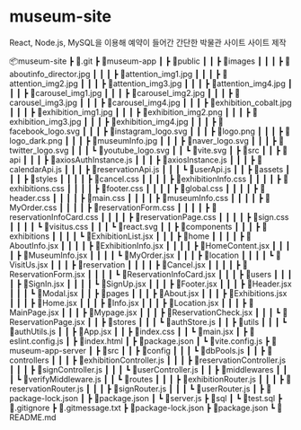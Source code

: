 # museum-site

React, Node.js, MySQL을 이용해 예약이 들어간 간단한 박물관 사이트 사이트 제작

📦museum-site
┣ 📂.git
┣ 📂museum-app
┃ ┣ 📂public
┃ ┃ ┣ 📂images
┃ ┃ ┃ ┣ 📜aboutinfo_director.jpg
┃ ┃ ┃ ┣ 📜attention_img1.jpg
┃ ┃ ┃ ┣ 📜attention_img2.jpg
┃ ┃ ┃ ┣ 📜attention_img3.jpg
┃ ┃ ┃ ┣ 📜attention_img4.jpg
┃ ┃ ┃ ┣ 📜carousel_img1.jpg
┃ ┃ ┃ ┣ 📜carousel_img2.jpg
┃ ┃ ┃ ┣ 📜carousel_img3.jpg
┃ ┃ ┃ ┣ 📜carousel_img4.jpg
┃ ┃ ┃ ┣ 📜exhibition_cobalt.jpg
┃ ┃ ┃ ┣ 📜exhibition_img1.jpg
┃ ┃ ┃ ┣ 📜exhibition_img2.png
┃ ┃ ┃ ┣ 📜exhibition_img3.jpg
┃ ┃ ┃ ┣ 📜exhibition_img4.jpg
┃ ┃ ┃ ┣ 📜facebook_logo.svg
┃ ┃ ┃ ┣ 📜instagram_logo.svg
┃ ┃ ┃ ┣ 📜logo.png
┃ ┃ ┃ ┣ 📜logo_dark.png
┃ ┃ ┃ ┣ 📜museumInfo.jpg
┃ ┃ ┃ ┣ 📜naver_logo.svg
┃ ┃ ┃ ┣ 📜twitter_logo.svg
┃ ┃ ┃ ┗ 📜youtube_logo.svg
┃ ┃ ┗ 📜vite.svg
┃ ┣ 📂src
┃ ┃ ┣ 📂api
┃ ┃ ┃ ┣ 📜axiosAuthInstance.js
┃ ┃ ┃ ┣ 📜axiosInstance.js
┃ ┃ ┃ ┣ 📜calendarApi.js
┃ ┃ ┃ ┣ 📜reservationApi.js
┃ ┃ ┃ ┗ 📜userApi.js
┃ ┃ ┣ 📂assets
┃ ┃ ┃ ┣ 📂styles
┃ ┃ ┃ ┃ ┣ 📜cancel.css
┃ ┃ ┃ ┃ ┣ 📜exhibitionInfo.css
┃ ┃ ┃ ┃ ┣ 📜exhibitions.css
┃ ┃ ┃ ┃ ┣ 📜footer.css
┃ ┃ ┃ ┃ ┣ 📜global.css
┃ ┃ ┃ ┃ ┣ 📜header.css
┃ ┃ ┃ ┃ ┣ 📜main.css
┃ ┃ ┃ ┃ ┣ 📜museumInfo.css
┃ ┃ ┃ ┃ ┣ 📜MyOrder.css
┃ ┃ ┃ ┃ ┣ 📜reservationForm.css
┃ ┃ ┃ ┃ ┣ 📜reservationInfoCard.css
┃ ┃ ┃ ┃ ┣ 📜reservationPage.css
┃ ┃ ┃ ┃ ┣ 📜sign.css
┃ ┃ ┃ ┃ ┗ 📜visitus.css
┃ ┃ ┃ ┗ 📜react.svg
┃ ┃ ┣ 📂components
┃ ┃ ┃ ┣ 📂exhibitions
┃ ┃ ┃ ┃ ┗ 📜ExhibitionList.jsx
┃ ┃ ┃ ┣ 📂home
┃ ┃ ┃ ┃ ┣ 📜AboutInfo.jsx
┃ ┃ ┃ ┃ ┣ 📜ExhibitionInfo.jsx
┃ ┃ ┃ ┃ ┣ 📜HomeContent.jsx
┃ ┃ ┃ ┃ ┣ 📜MuseumInfo.jsx
┃ ┃ ┃ ┃ ┗ 📜MyOrder.jsx
┃ ┃ ┃ ┣ 📂location
┃ ┃ ┃ ┃ ┗ 📜VisitUs.jsx
┃ ┃ ┃ ┣ 📂reservation
┃ ┃ ┃ ┃ ┣ 📜Cancel.jsx
┃ ┃ ┃ ┃ ┣ 📜ReservationForm.jsx
┃ ┃ ┃ ┃ ┗ 📜ReservationInfoCard.jsx
┃ ┃ ┃ ┣ 📂users
┃ ┃ ┃ ┃ ┣ 📜SignIn.jsx
┃ ┃ ┃ ┃ ┗ 📜SignUp.jsx
┃ ┃ ┃ ┣ 📜Footer.jsx
┃ ┃ ┃ ┣ 📜Header.jsx
┃ ┃ ┃ ┗ 📜Modal.jsx
┃ ┃ ┣ 📂pages
┃ ┃ ┃ ┣ 📜About.jsx
┃ ┃ ┃ ┣ 📜Exhibitions.jsx
┃ ┃ ┃ ┣ 📜Home.jsx
┃ ┃ ┃ ┣ 📜Info.jsx
┃ ┃ ┃ ┣ 📜Location.jsx
┃ ┃ ┃ ┣ 📜MainPage.jsx
┃ ┃ ┃ ┣ 📜Mypage.jsx
┃ ┃ ┃ ┣ 📜ReservationCheck.jsx
┃ ┃ ┃ ┗ 📜ReservationPage.jsx
┃ ┃ ┣ 📂stores
┃ ┃ ┃ ┗ 📜authStore.js
┃ ┃ ┣ 📂utils
┃ ┃ ┃ ┗ 📜authUtils.js
┃ ┃ ┣ 📜App.jsx
┃ ┃ ┣ 📜index.css
┃ ┃ ┗ 📜main.jsx
┃ ┣ 📜eslint.config.js
┃ ┣ 📜index.html
┃ ┣ 📜package.json
┃ ┗ 📜vite.config.js
┣ 📂museum-app-server
┃ ┣ 📂src
┃ ┃ ┣ 📂config
┃ ┃ ┃ ┗ 📜dbPools.js
┃ ┃ ┣ 📂controllers
┃ ┃ ┃ ┣ 📜exhibitionController.js
┃ ┃ ┃ ┣ 📜reservationController.js
┃ ┃ ┃ ┣ 📜signController.js
┃ ┃ ┃ ┗ 📜userController.js
┃ ┃ ┣ 📂middlewares
┃ ┃ ┃ ┗ 📜verifyMiddleware.js
┃ ┃ ┗ 📂routes
┃ ┃ ┃ ┣ 📜exhibitionRouter.js
┃ ┃ ┃ ┣ 📜reservationRouter.js
┃ ┃ ┃ ┣ 📜signRouter.js
┃ ┃ ┃ ┗ 📜userRouter.js
┃ ┣ 📜package-lock.json
┃ ┣ 📜package.json
┃ ┗ 📜server.js
┣ 📂sql
┃ ┗ 📜test.sql
┣ 📜.gitignore
┣ 📜.gitmessage.txt
┣ 📜package-lock.json
┣ 📜package.json
┗ 📜README.md

